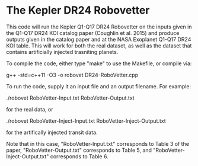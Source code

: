# The Kepler DR24 Robovetter

This code will run the Kepler Q1-Q17 DR24 Robovetter on the inputs given in the Q1-Q17 DR24 KOI catalog paper (Coughlin et al. 2015) and produce outputs given in the catalog paper and at the NASA Exoplanet Q1-Q17 DR24 KOI table. This will work for both the real dataset, as well as the dataset that contains artificially injected trasniting planets.

To compile the code, either type "make" to use the Makefile, or compile via:

g++ -std=c++11 -O3 -o robovet DR24-RoboVetter.cpp

To run the code, supply it an input file and an output filename. For example:

./robovet RoboVetter-Input.txt RoboVetter-Output.txt

for the real data, or
 
./robovet RoboVetter-Inject-Input.txt RoboVetter-Inject-Output.txt

for the artifically injected transit data.

Note that in this case, "RoboVetter-Input.txt" corresponds to Table 3 of the paper, "RoboVetter-Output.txt" corresponds to Table 5, and "RoboVetter-Inject-Output.txt" corresponds to Table 6.

